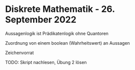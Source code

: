 # Diskrete Mathematik - 26. September 2022

Aussagenlogik ist Prädikatenlogik ohne Quantoren

Zuordnung von einem boolean (Wahrheitswert) an Aussagen

Zeichenvorrat

TODO: Skript nachlesen, Übung 2 lösen
